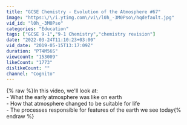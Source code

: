```yaml
---
title: "GCSE Chemistry - Evolution of the Atmosphere #67"
image: "https:\/\/i.ytimg.com\/vi\/l0h_-3M0Pso\/hqdefault.jpg"
vid_id: "l0h_-3M0Pso"
categories: "Education"
tags: ["GCSE 9-1","9-1 Chemistry","chemistry revision"]
date: "2022-03-24T11:10:23+03:00"
vid_date: "2019-05-15T13:17:09Z"
duration: "PT4M56S"
viewcount: "153009"
likeCount: "1773"
dislikeCount: ""
channel: "Cognito"
---
```

{% raw %}In this video, we'll look at:<br />- What the early atmosphere was like on earth<br />- How that atmosphere changed to be suitable for life<br />- The processes responsible for features of the earth we see today{% endraw %}
